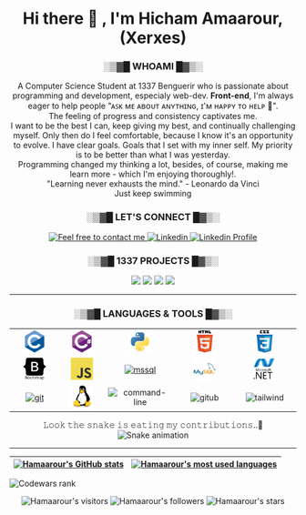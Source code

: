 <h1 align="center">Hi there 👋 , I'm Hicham Amaarour, (Xerxes)</h1>

 <div align="center">
<!--   <a href="https://github.com/Hamaarour/Hamaarour">
  <img src="https://badge.mediaplus.ma/greenbinary/hamaarou" alt="hamaarou's 42 stats" />
  </a> -->
</div>


 

<h3 align="center">░▒▓█ WHOAMI █▓▒░</h3>

<p align="center">
A Computer Science Student at 1337 Benguerir who is passionate about programming and development, especialy web-dev. <b>Front-end</b>, I'm always eager to help people "ᴀꜱᴋ ᴍᴇ ᴀʙᴏᴜᴛ ᴀɴʏᴛʜɪɴɢ, ɪ'ᴍ ʜᴀᴘᴘʏ ᴛᴏ ʜᴇʟᴘ 🙂". <br> The feeling of progress and consistency captivates me.<br>
I want to be the best I can, keep giving my best, and continually challenging myself. Only then do I feel comfortable, because I know it's an opportunity to evolve. I have clear goals. Goals that I set with my inner self. My priority is to be better than what I was yesterday.<br>
Programming changed my thinking a lot, besides, of course, making me learn more - which I'm enjoying thoroughly!. <br>
"Learning never exhausts the mind." - Leonardo da Vinci <br>
Just keep swimming
</p>



 
<h3 align="center">░▒▓█ LET'S CONNECT █▓▒░</h3>
  
  
  
 
<p align="center">
	<a href="mailto:amaarour.hicham97@gmail.com">
	<img alt="Feel free to contact me" src="https://img.shields.io/badge/-Email-%238B3ED2?style=flat&logo=Gmail&logoColor=white&link=mailto:amaarour.hicham97@gmail.com" />
	</a>
	<a href="https://www.linkedin.com/in/hicham-amaarour-5a1b84220/">
	<img alt="Linkedin" src="https://img.shields.io/badge/-Linkedin-%238B3ED2?style=flat&logo=Linkedin&logoColor=white&link=https:https://www.linkedin.com/in/hicham-amaarour-5a1b84220/" />
	</a>
	<a href="https://https://discord.com/users/Xerxes#9813">
	<img alt="Linkedin Profile" src="https://img.shields.io/badge/-Discord-%238B3ED2?style=flat&logo=discord&logoColor=white" />
	</a>
</p>


<div align="center">
	
<h3>░▒▓█ 1337 PROJECTS █▓▒░</h3>


<a href="https://github.com/Hamaarour/libft-1337"><img src="https://cdn.discordapp.com/attachments/780570837505540126/897951891395313725/libfte.png"></a>
<a href="https://github.com/Hamaarour/ft_printf_1337"><img src="https://cdn.discordapp.com/attachments/780570837505540126/974802280060706886/ft_printf.png"></a>
<a href="https://github.com/Hamaarour/get_next_line_1337"><img src="https://cdn.discordapp.com/attachments/780570837505540126/897951928598790225/get_next_linee.png"></a>
<a href=""><img src="https://cdn.discordapp.com/attachments/780570837505540126/974802313619333170/born2beroot.png"></a>
	

 
</div>






---



<div align="center"><h3>░▒▓█ LANGUAGES & TOOLS █▓▒░</h3></div>



<table width="100" align="center">
<tr>
    <td align='center' width="190">
        <a href="https://www.cprogramming.com/" target="_blank" rel="noreferrer"> 
	<img src="https://raw.githubusercontent.com/devicons/devicon/master/icons/c/c-original.svg" alt="c" width="40" height="40"/> 
	</a> 
    </td>
    <td align='center' width="190">
        <a href="https://www.w3schools.com/cs/" target="_blank" rel="noreferrer"> 
	<img src="https://raw.githubusercontent.com/devicons/devicon/master/icons/csharp/csharp-original.svg" alt="csharp" width="40" height="40"/> 
	</a>
    </td>
    <td align='center' width="190">
        <a href="https://www.python.org" target="_blank" rel="noreferrer">
	<img src="https://raw.githubusercontent.com/devicons/devicon/master/icons/python/python-original.svg" alt="python" width="40" height="40"/>
	</a> 
    </td>
     <td align='center' width="190">
        <a>
	<img src="https://raw.githubusercontent.com/devicons/devicon/master/icons/html5/html5-original-wordmark.svg" alt="html5" width="40" height="40"/> 
	</a> 
    </td>
    <td align='center'  width="190">
        <a href="https://www.w3schools.com/css/" target="_blank" rel="noreferrer">
	<img src="https://raw.githubusercontent.com/devicons/devicon/master/icons/css3/css3-original-wordmark.svg" alt="css3" width="40" height="40"/> 
	</a>
    </td>
</tr>
<tr>
    <td align='center' width="190">
       <a href="https://getbootstrap.com" target="_blank" rel="noreferrer"> 
	<img src="https://raw.githubusercontent.com/devicons/devicon/master/icons/bootstrap/bootstrap-plain-wordmark.svg" alt="bootstrap" width="40" height="40"/>
	</a>
    </td>
    <td align='center' width="190">
        <a href="https://developer.mozilla.org/en-US/docs/Web/JavaScript" target="_blank" rel="noreferrer"> 
	<img src="https://raw.githubusercontent.com/devicons/devicon/master/icons/javascript/javascript-original.svg" alt="javascript" width="40" height="40"/> </a>
	<br>
    </td>
     <td align='center' width="190">
        <a href="https://www.microsoft.com/en-us/sql-server" target="_blank" rel="noreferrer"> 
	<img src="https://www.svgrepo.com/show/303229/microsoft-sql-server-logo.svg" alt="mssql" width="40" height="40"/> 
	</a> 
    </td>
    <td align='center' width="190">
      <a href="https://www.mysql.com/" target="_blank" rel="noreferrer"> 
	<img src="https://raw.githubusercontent.com/devicons/devicon/master/icons/mysql/mysql-original-wordmark.svg" alt="mysql" width="40" height="40"/> 
	</a>
    </td>
    <td align='center'>
        <a href="https://dotnet.microsoft.com/" target="_blank" rel="noreferrer"> 
	<img src="https://raw.githubusercontent.com/devicons/devicon/master/icons/dot-net/dot-net-original-wordmark.svg" alt="dotnet" width="40" height="40"/> </a> 
    </td>
</tr>
<tr>
    <td align='center'>
        <a href="https://git-scm.com/" target="_blank" rel="noreferrer"> 
  	<img src="https://www.vectorlogo.zone/logos/git-scm/git-scm-icon.svg" alt="git" width="40" height="40"/> </a> <a href="https://www.w3.org/html/" 		target="_blank" rel="noreferrer">
    </td>
    <td align='center'>
	<a href="https://www.linux.org/" target="_blank" rel="noreferrer">
  	<img src="https://raw.githubusercontent.com/devicons/devicon/master/icons/linux/linux-original.svg" alt="linux" width="40" height="40"/> 
  	</a>
    </td>
    <td align='center'>
        <img src="https://github.githubassets.com/images/modules/logos_page/Octocat.png" alt="command-line" width="40" height="40">
    </td>
    <td align='center'>
        <img src="https://img.icons8.com/color/2x/command-line.png" alt="gitub" width="40" height="40">
    </td>
    <td align='center'>
        <img src="https://www.vectorlogo.zone/logos/tailwindcss/tailwindcss-icon.svg" alt="tailwind" width="40" height="40">
    </td>
</tr>
</table>



<div align="center">

𝙻𝚘𝚘𝚔 𝚝𝚑𝚎 𝚜𝚗𝚊𝚔𝚎 𝚒𝚜 𝚎𝚊𝚝𝚒𝚗𝚐 𝚖𝚢 𝚌𝚘𝚗𝚝𝚛𝚒𝚋𝚞𝚝𝚒𝚘𝚗𝚜..🐍 
![Snake animation](https://github.com/Hamaarour/Hamaarour/blob/output/github-contribution-grid-snake.svg)	
	
	


---------------
| [![Hamaarour's GitHub stats](https://github-readme-stats.vercel.app/api?username=Hamaarour&count_private=true&show_icons=true&hide=issues&hide_border=true&theme=jolly)](https://github.com/Hamaarour?tab=repositories) | [![Hamaarour's most used languages](https://github-readme-stats.vercel.app/api/top-langs/?username=Hamaarour&layout=compact&hide_border=true&theme=jolly)](https://github.com/Hamaarour?tab=repositories) | 
|:-:|:-:|
	

</div> 



![Codewars rank](https://www.codewars.com/users/Hicham%20Amaarour/badges/large)



<p align="center">
<img alt="Hamaarour's visitors" src="https://komarev.com/ghpvc/?username=Hamaarour&color=8c36db&style=flat&label=visitors" />
<img alt="Hamaarour's followers" src="https://img.shields.io/github/followers/Hamaarour?color=blueviolet" />
<img alt="Hamaarour's stars" src="https://img.shields.io/github/stars/Hamaarour?color=blueviolet" />
</p>














